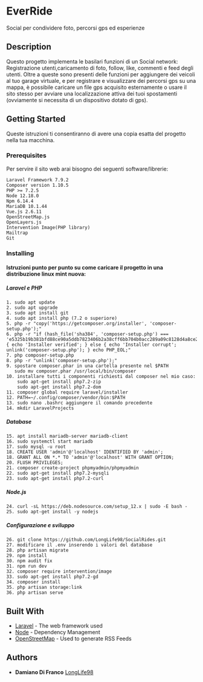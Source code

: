 # EverRide

Social per condividere foto, percorsi gps ed esperienze 

## Description

Questo progetto implementa le basilari funzioni di un Social network: Registrazione utenti,caricamento di foto, follow, like, commenti e feed degli utenti.
Oltre a queste sono presenti delle funzioni per aggiungere dei veicoli al tuo garage virtuale, e per registrare e visualizzare dei percorsi gps su una mappa,
è possibile caricare un file gps acquisito esternamente o usare il sito stesso per avviare una localizzazione attiva dei tuoi spostamenti (ovviamente si necessita di un dispositivo dotato di gps).

## Getting Started

Queste istruzioni ti consentiranno di avere una copia esatta del progetto nella tua macchina.


### Prerequisites

Per servire il sito web arai bisogno dei seguenti software/librerie:

```
Laravel Framework 7.9.2
Composer version 1.10.5
PHP >= 7.2.5
Node 12.18.0
Npm 6.14.4
MariaDB 10.1.44
Vue.js 2.6.11 
OpenStreetMap.js
OpenLayers.js
Intervention Image(PHP library)
Mailtrap
Git

```

### Installing

#### Istruzioni punto per punto su come caricare il progetto in una distribuzione linux mint nuova:

##### Laravel e PHP

```
1. sudo apt update
2. sudo apt upgrade
3. sudo apt install git
4. sudo apt install php (7.2 o superiore)
5. php -r "copy('https://getcomposer.org/installer', 'composer-setup.php');"
6. php -r "if (hash_file('sha384', 'composer-setup.php') === 'e5325b19b381bfd88ce90a5ddb7823406b2a38cff6bb704b0acc289a09c8128d4a8ce2bbafcd1fcbdc38666422fe2806') { echo 'Installer verified'; } else { echo 'Installer corrupt'; unlink('composer-setup.php'); } echo PHP_EOL;"
7. php composer-setup.php
8. php -r "unlink('composer-setup.php');"
9. spostare composer.phar in una cartella presente nel $PATH
   sudo mv composer.phar /usr/local/bin/composer
10. installare tutti i componenti richiesti dal composer nel mio caso:
    sudo apt-get install php7.2-zip
    sudo apt-get install php7.2-dom
11. composer global require laravel/installer
12. PATH=~/.config/composer/vendor/bin:$PATH 
13. sudo nano .bashrc aggiungere il comando precedente
14. mkdir LaravelProjects
```

##### Database

```
15. apt install mariadb-server mariadb-client
16. sudo systemctl start mariadb
17. sudo mysql -u root
18. CREATE USER 'admin'@'localhost' IDENTIFIED BY 'admin';
18. GRANT ALL ON *.* TO 'admin'@'localhost' WITH GRANT OPTION;
20. FLUSH PRIVILEGES;
21. composer create-project phpmyadmin/phpmyadmin
22. sudo apt-get install php7.2-mysqli
23. sudo apt-get install php7.2-curl
```

##### Node.js
 
``` 
24. curl -sL https://deb.nodesource.com/setup_12.x | sudo -E bash -
25. sudo apt-get install -y nodejs
```

##### Configurazione e sviluppo

```
26. git clone https://github.com/LongLife98/SocialRides.git
27. modificare il .env inserendo i valori del database
28. php artisan migrate
29. npm install
30. npm audit fix
31. npm run dev
32. composer require intervention/image
33. sudo apt-get install php7.2-gd
34. composer install
35. php artisan storage:link
36. php artisan serve
```

## Built With

* [Laravel](https://laravel.com/) - The web framework used
* [Node](https://nodejs.org/it/) - Dependency Management
* [OpenStreetMap](https://rometools.github.io/rome/) - Used to generate RSS Feeds


## Authors

* **Damiano Di Franco**  [LongLife98](https://github.com/LongLife98)


